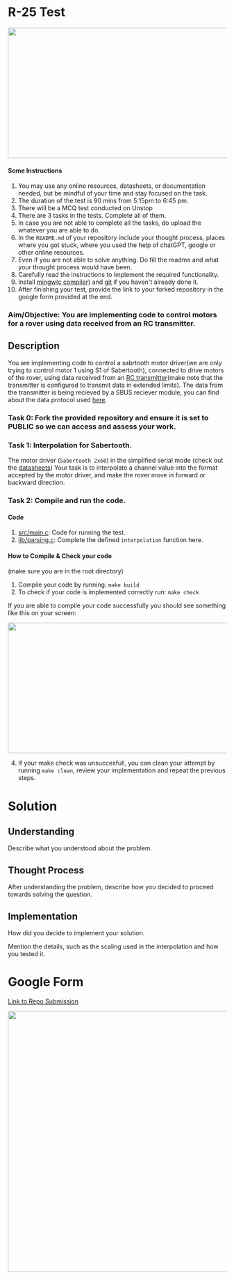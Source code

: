 # R-25 Test

<p align="center">
  <img src="https://github.com/user-attachments/assets/a68d8e9e-bfef-4037-8767-bb6ede97a66c" width="600" height="300"/>

#### Some Instructions
1. You may use any online resources, datasheets, or documentation needed, but be mindful of your time and stay focused on the task.
2. The duration of the test is 90 mins from 5:15pm to 6:45 pm.
3. There will be a MCQ test conducted on Unstop
4. There are 3 tasks in the tests. Complete all of them.
5. In case you are not able to complete all the tasks, do upload the whatever you are able to do.
6. In the `README.md` of your repository include your thought process, places where you got stuck, where you used the help of chatGPT, google or other online resources.
7. Even if you are not able to solve anything. Do fill the readme and what your thought process would have been.
8. Carefully read the instructions to implement the required functionality.
9. Install [mingw(c compiler)](https://www.mingw-w64.org/downloads/#w64devkit) and [git](https://git-scm.com/downloads) if you haven't already done it.
10. After finishing your test, provide the link to your forked repository in the google form provided at the end.
     
### Aim/Objective: You are implementing code to control motors for a rover using data received from an RC transmitter.
## Description
You are implementing code to control a sabrtooth motor driver(we are only trying to control motor 1 using S1 of Sabertooth), connected to drive motors of the rover, using data received from an [RC transmitter](datasheets/transmitter-manual.pdf)(make note that the transmitter is configured to transmit data in extended limits). The data from the transmitter is being recieved by a SBUS reciever module, you can find about the data protocol used [here](https://github.com/bolderflight/sbus/blob/main/README.md). 

### Task 0: Fork the provided repository and ensure it is set to PUBLIC so we can access and assess your work.
### Task 1: Interpolation for Sabertooth.
The motor driver (`Sabertooth 2x60`) in the simplified serial mode (check out the [datasheets](datasheets/sabertooth(2x60).pdf))
Your task is to interpolate a channel value into the format accepted by the motor driver, and make the rover move in forward or backward direction.
### Task 2: Compile and run the code.

#### Code
1. [src/main.c](src/main.c): Code for running the test.
2. [lib/parsing.c](lib/parsing.c): Complete the defined `interpolation` function here.

#### How to Compile & Check your code
(make sure you are in the root directory)   
1. Compile your code by running: `make build`
2. To check if your code is implemented correctly run: `make check`
   
If you are able to compile your code successfully you should see something like this on your screen:

<p align="center">
  <img src="https://github.com/user-attachments/assets/7f4b7536-fcfd-4ed6-b6e7-f972ecd43a22" width="600" height="300"/>
</p>

4. If your make check was unsuccesfull, you can clean your attempt by running `make clean`, review your implementation and repeat the previous steps.

# Solution
## Understanding
Describe what you understood about the problem.

## Thought Process
After understanding the problem, describe how you decided to proceed towards solving the question.

## Implementation
How did you decide to implement your solution.

Mention the details, such as the scaling used in the interpolation and how you tested it.

# Google Form
[Link to Repo Submission](https://docs.google.com/forms/d/e/1FAIpQLSeKVbm2dqWxwA5lbEkRfzY8KF619mI5ibGs0Cm2e5wrb0hoWQ/viewform)


<p align="center">
  <img src="https://github.com/user-attachments/assets/19ce769a-9a87-42f6-8cba-c33cee80d27c" width="600" height="600"/>
</p>

